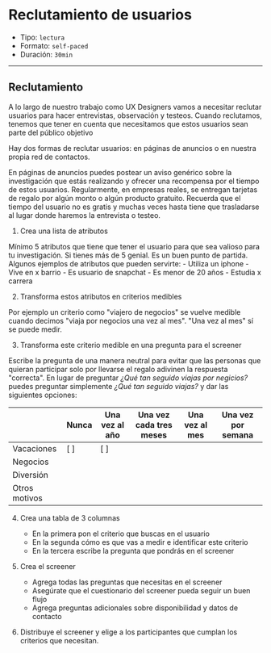 # Reclutamiento de usuarios

- Tipo: `lectura`
- Formato: `self-paced`
- Duración: `30min`

***

## Reclutamiento

A lo largo de nuestro trabajo como UX Designers vamos a necesitar reclutar
usuarios para hacer entrevistas, observación y testeos. Cuando reclutamos,
tenemos que tener en cuenta que necesitamos que estos usuarios sean parte del
público objetivo

Hay dos formas de reclutar usuarios: en páginas de anuncios o en nuestra propia
red de contactos.

En páginas de anuncios puedes postear un aviso genérico sobre la investigación
que estás realizando y ofrecer una recompensa por el tiempo de estos usuarios.
Regularmente, en empresas reales, se entregan tarjetas de regalo por algún
monto o algún producto gratuito. Recuerda que el tiempo del usuario no es gratis
y muchas veces hasta tiene que trasladarse al lugar donde haremos la entrevista
o testeo.

1. Crea una lista de atributos

  Mínimo 5 atributos que tiene que tener el usuario para que sea valioso para
  tu investigación. Si tienes más de 5 genial. Es un buen punto de partida.
  Algunos ejemplos de atributos que pueden servirte:
      - Utiliza un iphone
      - Vive en x barrio
      - Es usuario de snapchat
      - Es menor de 20 años
      - Estudia x carrera

2. Transforma estos atributos en criterios medibles

  Por ejemplo un criterio como "viajero de negocios" se vuelve medible cuando
  decimos "viaja por negocios una vez al mes". "Una vez al mes" sí se puede
  medir.

3. Transforma este criterio medible en una pregunta para el screener

  Escribe la pregunta de una manera neutral para evitar que las personas que
  quieran participar solo por llevarse el regalo adivinen la respuesta
  "correcta".
  En lugar de preguntar *¿Qué tan seguido viajas por negicios?* puedes
  preguntar simplemente *¿Qué tan seguido viajas?* y dar las siguientes
  opciones:

| |Nunca|Una vez al año|Una vez cada tres meses|Una vez al mes|Una vez por semana|
|:----------|----------|-----------|-------------|---------|---------|
|Vacaciones| [ ] | [ ] | | | |
|Negocios| | | | | |
|Diversión| | | | | |
|Otros motivos| | | | | |

4. Crea una tabla de 3 columnas
   - En la primera pon el criterio que buscas en el usuario
   - En la segunda cómo es que vas a medir e identificar este criterio
   - En la tercera escribe la pregunta que pondrás en el screener

5. Crea el screener
   - Agrega todas las preguntas que necesitas en el screener
   - Asegúrate que el cuestionario del screener pueda seguir un buen flujo
   - Agrega preguntas adicionales sobre disponibilidad y datos de contacto

6. Distribuye el screener y elige a los participantes que cumplan los criterios
   que necesitan.